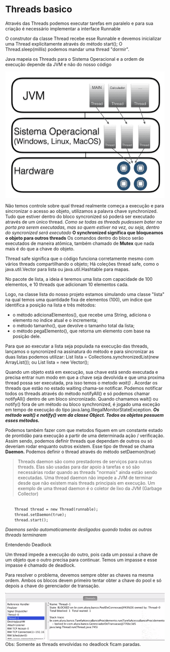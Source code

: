 # Threads basico

Através das Threads podemos executar tarefas em paralelo e para sua criação é necessário implementar a interface Runnable <p>
O construtor da classe Thread recebe esse Runnable e devemos inicializar uma Thread explicitamente através do método start();
O Thread.sleep(millis) podemos mandar uma thread "dormir".

Java mapeia os Threads para o Sistema Operacional e a ordem de execução depende da JVM e não do nosso código <p>
<img src ="img/threads001.png" alt="mapa threads">

Não temos controle sobre qual thread realmente começa a execução e para sincronizar o acesso ao objeto, utilizamos a palavra chave synchronized. Tudo que estiver dentro do bloco syncronized só poderá ser executado através de um único thread. <i>Como se todas as threads pudessem bater na porta pra serem executadas, mas so quem estiver na vez, ou seja, dentro do syncronized será executado</i>
<b>O synchronized significa que bloqueamos o objeto para outros threads</b>
Os comandos dentro do bloco serão executados de maneira atômica, também chamado de <b>Mutex</b> que nada mais é do que a chave do objeto.


Thread safe significa que o código funciona corretamente mesmo com vários threads compartilhando o objeto;
Há coleções thread safe, como o java.util.Vector para lista ou java.util.Hashtable para mapas.

No pacote de lista, a ideia é teremos uma lista com capacidade de 100 elementos, e 10 threads que adicionam 10 elementos cada. 

Logo, na classe lista do nosso projeto estamos simulando uma classe "lista" na qual temos uma quantidade fixa de elementos (100), um índice que identifica a posição na lista e três métodos:

* o método adicionaElementos(), que recebe uma String, adiciona o elemento no índice atual e o incrementa;
* o método tamanho(), que devolve o tamanho total da lista;
* o método pegaElemento(), que retorna um elemento com base na posição dele.

Para que ao executar a lista seja populada na execução das threads, lançamos o syncronized na assinatura do método e para sincronizar as duas listas podemos utilizar:
List<String> lista = Collections.synchronizedList(new ArrayList<String>());
ou
List<String> lista = new Vector<String>();

Quando um objeto está em execução, sua chave está sendo executada e precisa entrar num modo em que a chave seja devolvida e que uma proxima thread possa ser executada, pra isso temos o metodo <i>wait() </i>. Acordar os threads que estão no estado waiting chama-se notificar. Podemos notificar todos os threads através do método notifyAll() e só podemos chamar notifyAll() dentro de um bloco sincronizado. Quando chamamos wait() ou notify() fora de um método ou bloco synchronized, é jogado uma exceção em tempo de execução do tipo java.lang.IllegalMonitorStateException.
<i><b> Os método wait() e notify() vem da classe Object. Todos os objetos possuem esses métodos.</b></i>

Podemos também fazer com que metodos fiquem em um constante estado de prontidão para execução a partir de uma determinada ação / verificação. Assim sendo, podemos definir threads que dependam de outros ou só deveriam rodar enquanto outros existem. Esse tipo de thread se chama <b>Daemon.</b>
Podemos definir o thread através do método setDaemon(true)

>Threads daemon são como prestadores de serviços para outras threads. Elas são usadas para dar apoio à tarefas e só são necessárias rodar quando as threads "normais" ainda estão sendo executadas. Uma thread daemon não impede a JVM de terminar desde que não existem mais threads principais em execução. Um exemplo de uma thread daemon é o coletor de lixo da JVM (Garbage Collector)

<code>
    Thread thread = new Thread(runnable);
    thread.setDaemon(true);
    thread.start();
</code>

<em>Daemons serão automaticamente desligados quando todas as outras threads terminarem </em>


Entendendo Deadlock<p>
Um thread impede a execução do outro, pois cada um possui a chave de um objeto que o outro precisa para continuar. Temos um impasse e esse impasse é chamado de deadlock.<p>
Para resolver o problema, devemos sempre obter as chaves na mesma ordem. Ambos os blocos devem primeiro tentar obter a chave do pool e só depois a chave do gerenciador de transação.

<img src ="img/threads002.png" alt="deadlock">
Obs: Somente as threads envolvidas no deadlock ficam paradas.
